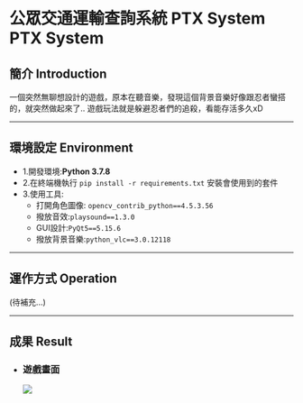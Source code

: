 # 公眾交通運輸查詢系統 PTX System PTX System

## 簡介 Introduction
一個突然無聊想設計的遊戲，原本在聽音樂，發現這個背景音樂好像跟忍者蠻搭的，就突然做起來了..
遊戲玩法就是躲避忍者們的追殺，看能存活多久xD

----------------------------------------
## 環境設定 Environment
- 1.開發環境:**Python 3.7.8**
- 2.在終端機執行 ```pip install -r requirements.txt``` 安裝會使用到的套件
- 3.使用工具:
    - 打開角色圖像: ```opencv_contrib_python==4.5.3.56```
    - 撥放音效:```playsound==1.3.0```
    - GUI設計:```PyQt5==5.15.6```
    - 撥放背景音樂:```python_vlc==3.0.12118```


----------------------------------------
## 運作方式 Operation

(待補充...)

----------------------------------------
## 成果 Result

- ### 遊戲畫面
    ![](https://i.imgur.com/OaGEzY9.png)
    